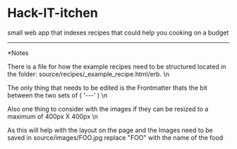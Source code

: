 # Hack-IT-itchen
small web app that indexes recipes that could help you cooking on a budget


---
*Notes

There is a file for how the example recipes need to be structured located in the folder: source/recipes/_example_recipe.html/erb. \n

The only thing that needs to be edited is the Frontmatter thats the bit between the two sets of  ( '---' ) \n

Also one thing to consider with the images if they can be resized to a maximum of 400px X 400px \n

As this will help with the layout on the page and the Images need to be saved in source/images/FOO.jpg replace "FOO" with the name of the food